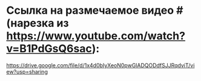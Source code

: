 # Ссылка на размечаемое видео # (нарезка из https://www.youtube.com/watch?v=B1PdGsQ6sac):
https://drive.google.com/file/d/1x4d0bIyXeoN0pwGlADQODdfSJJRqdviT/view?usp=sharing
